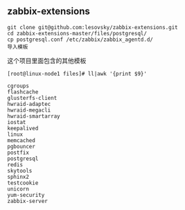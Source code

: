 ## zabbix-extensions

	git clone git@github.com:lesovsky/zabbix-extensions.git
	cd zabbix-extensions-master/files/postgresql/
	cp postgresql.conf /etc/zabbix/zabbix_agentd.d/
	导入模板
这个项目里面包含的其他模板

	[root@linux-node1 files]# ll|awk '{print $9}'
	
	cgroups
	flashcache
	glusterfs-client
	hwraid-adaptec
	hwraid-megacli
	hwraid-smartarray
	iostat
	keepalived
	linux
	memcached
	pgbouncer
	postfix
	postgresql
	redis
	skytools
	sphinx2
	testcookie
	unicorn
	yum-security
	zabbix-server